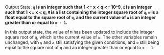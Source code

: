 Output State: **`q` is an integer such that 1 <= x < q <= 10^9, `x` is an integer such that 1 <= x < q, `M` is a list containing the integer square root of `q`, `w` is a float equal to the square root of `q`, and the current value of `w` is an integer greater than or equal to `x - 1`.**

In this output state, the value of `M` has been updated to include the integer square root of `q`, which is the current value of `w`. The other variables remain unchanged, with `q` and `x` still satisfying the given conditions, and `w` still being equal to the square root of `q` and an integer greater than or equal to `x - 1`.